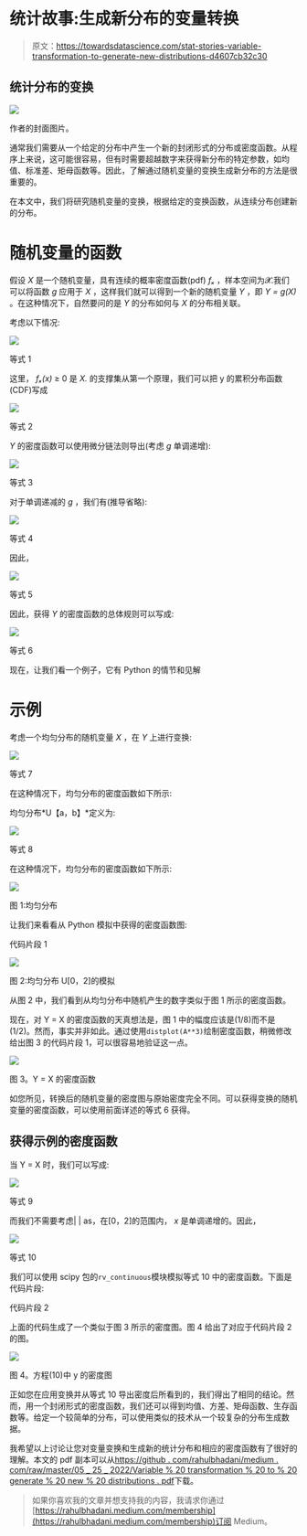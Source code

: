 # 统计故事:生成新分布的变量转换

> 原文：<https://towardsdatascience.com/stat-stories-variable-transformation-to-generate-new-distributions-d4607cb32c30>

## 统计分布的变换

![](img/18cad53b2029f91e0fc1e60001462d5f.png)

作者的封面图片。

通常我们需要从一个给定的分布中产生一个新的封闭形式的分布或密度函数。从程序上来说，这可能很容易，但有时需要超越数字来获得新分布的特定参数，如均值、标准差、矩母函数等。因此，了解通过随机变量的变换生成新分布的方法是很重要的。

在本文中，我们将研究随机变量的变换，根据给定的变换函数，从连续分布创建新的分布。

# 随机变量的函数

假设 *X* 是一个随机变量，具有连续的概率密度函数(pdf) *fₓ* ，样本空间为𝓧.我们可以将函数 *g* 应用于 *X* ，这样我们就可以得到一个新的随机变量 *Y* ，即 *Y = g(X)* 。在这种情况下，自然要问的是 *Y* 的分布如何与 *X* 的分布相关联。

考虑以下情况:

![](img/59497b54d3c7c4792d6685e3ec6f7524.png)

等式 1

这里， *fₓ(x)* ≥ 0 是 *X.* 的支撑集从第一个原理，我们可以把 y 的累积分布函数(CDF)写成

![](img/0cb0fdd232fee28dfadf0e59b72924f8.png)

等式 2

*Y* 的密度函数可以使用微分链法则导出(考虑 *g* 单调递增):

![](img/331160f28e8b5fecffd326744c73602f.png)

等式 3

对于单调递减的 *g* ，我们有(推导省略):

![](img/27662d6b5a9c5e6f04d08db9920ed01c.png)

等式 4

因此，

![](img/8541a1d11e9a6ad15b0621749133dc08.png)

等式 5

因此，获得 *Y* 的密度函数的总体规则可以写成:

![](img/488776ed96863dedbb68d218b183f36e.png)

等式 6

现在，让我们看一个例子，它有 Python 的情节和见解

# **示例**

考虑一个均匀分布的随机变量 *X* ，在 *Y* 上进行变换:

![](img/da09a9e1d0e201291985073cfecfe494.png)

等式 7

在这种情况下，均匀分布的密度函数如下所示:

均匀分布*U【a，b】*定义为:

![](img/fdaf2d89fbaa820a10386fe2d40eb2f5.png)

等式 8

在这种情况下，均匀分布的密度函数如下所示:

![](img/d9934b98f7f69ceaf26f714538385e07.png)

图 1:均匀分布

让我们来看看从 Python 模拟中获得的密度函数图:

代码片段 1

![](img/1a24cf90c63b4ec24f367a8bcfa03835.png)

图 2:均匀分布 U[0，2]的模拟

从图 2 中，我们看到从均匀分布中随机产生的数字类似于图 1 所示的密度函数。

现在，对 Y = X 的密度函数的天真想法是，图 1 中的幅度应该是(1/8)而不是(1/2)。然而，事实并非如此。通过使用`distplot(A**3)`绘制密度函数，稍微修改给出图 3 的代码片段 1，可以很容易地验证这一点。

![](img/a237adedecbc59caed85a6ff86b96842.png)

图 3。Y = X 的密度函数

如您所见，转换后的随机变量的密度图与原始密度完全不同。可以获得变换的随机变量的密度函数，可以使用前面详述的等式 6 获得。

## 获得示例的密度函数

当 Y = X 时，我们可以写成:

![](img/66b1a6cc3e4f3ff73c3b2539572689d2.png)

等式 9

而我们不需要考虑| | as，在[0，2]的范围内， *x* 是单调递增的。因此，

![](img/6c91cb42bf5d8435992e400e2676774c.png)

等式 10

我们可以使用 scipy 包的`rv_continuous`模块模拟等式 10 中的密度函数。下面是代码片段:

代码片段 2

上面的代码生成了一个类似于图 3 所示的密度图。图 4 给出了对应于代码片段 2 的图。

![](img/944dc0386a6a08e39c09a2f443299454.png)

图 4。方程(10)中 y 的密度图

正如您在应用变换并从等式 10 导出密度后所看到的，我们得出了相同的结论。然而，用一个封闭形式的密度函数，我们还可以得到均值、方差、矩母函数、生存函数等。给定一个较简单的分布，可以使用类似的技术从一个较复杂的分布生成数据。

我希望以上讨论让您对变量变换和生成新的统计分布和相应的密度函数有了很好的理解。本文的 pdf 副本可以从[https://github . com/rahulbhadani/medium . com/raw/master/05 _ 25 _ 2022/Variable % 20 transformation % 20 to % 20 generate % 20 new % 20 distributions . pdf](https://github.com/rahulbhadani/medium.com/raw/master/05_25_2022/Variable%20Transformation%20to%20Generate%20New%20Distributions.pdf)下载。

[](/stat-stories-multivariate-transformation-for-statistical-distributions-7077a374b3b4)  

> 如果你喜欢我的文章并想支持我的内容，我请求你通过[https://rahulbhadani.medium.com/membership](https://rahulbhadani.medium.com/membership)订阅 Medium。